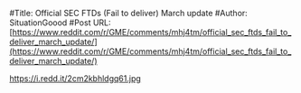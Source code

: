 #Title: Official SEC FTDs (Fail to deliver) March update
#Author: SituationGoood
#Post URL: [https://www.reddit.com/r/GME/comments/mhj4tm/official_sec_ftds_fail_to_deliver_march_update/](https://www.reddit.com/r/GME/comments/mhj4tm/official_sec_ftds_fail_to_deliver_march_update/)


https://i.redd.it/2cm2kbhldgq61.jpg
